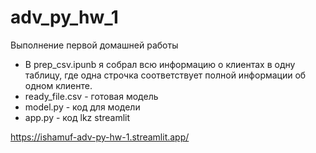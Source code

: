 # adv_py_hw_1
Выполнение первой домашней работы

* В prep_csv.ipunb я собрал всю информацию о клиентах в одну таблицу, где одна строчка соответствует полной информации об одном клиенте.
* ready_file.csv - готовая модель
* model.py - код для модели
* app.py - код lkz streamlit

https://ishamuf-adv-py-hw-1.streamlit.app/
